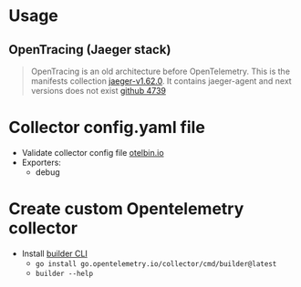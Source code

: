 # Usage

## OpenTracing (Jaeger stack)

> OpenTracing is an old architecture before OpenTelemetry.
> This is the manifests collection [jaeger-v1.62.0][jaeger_old]. It contains jaeger-agent and next versions does not
> exist [github 4739][github_issue_jaeger_agent_deprecated]

# Collector config.yaml file

* Validate collector config file [otelbin.io][collector_config_file_validation]
* Exporters:
  * debug

# Create custom Opentelemetry collector

* Install [builder CLI][build_custom_collector]
    * `go install go.opentelemetry.io/collector/cmd/builder@latest`
    * `builder --help`

[collector_config_file_validation]:<https://www.otelbin.io/>

[build_custom_collector]:<https://betterstack.com/community/guides/observability/custom-opentelemetry-collector/>

[jaeger_old]:<./jaeger/jaeger-v1.62.0-manifests.yaml>

[github_issue_jaeger_agent_deprecated]:<https://github.com/jaegertracing/jaeger/issues/4739>